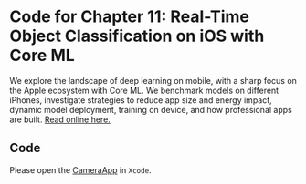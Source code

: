 # Code for Chapter 11: Real-Time Object Classification on iOS with Core ML

We explore the landscape of deep learning on mobile, with a sharp focus on the Apple ecosystem with Core ML. We benchmark models on different iPhones, investigate strategies to reduce app size and energy impact, dynamic model deployment, training on device, and how professional apps are built. [Read online here.](https://learning.oreilly.com/library/view/practical-deep-learning/9781492034858/ch11.html)

## Code

Please open the [CameraApp](https://github.com/practicaldl/Practical-Deep-Learning-Book/blob/master/code/chapter-11/CameraApp) in `Xcode`.
